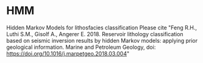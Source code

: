 # HMM
Hidden Markov Models for lithosfacies classification
Please cite "Feng R.H., Luthi S.M., Gisolf A., Angerer E. 2018. Reservoir lithology classification based on seismic inversion results by hidden Markov models: applying prior geological information. Marine and Petroleum Geology, doi: https://doi.org/10.1016/j.marpetgeo.2018.03.004"
